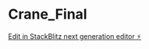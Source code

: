 # Crane_Final

[Edit in StackBlitz next generation editor ⚡️](https://stackblitz.com/~/github.com/Prathameshshinde96k/Crane_Final)